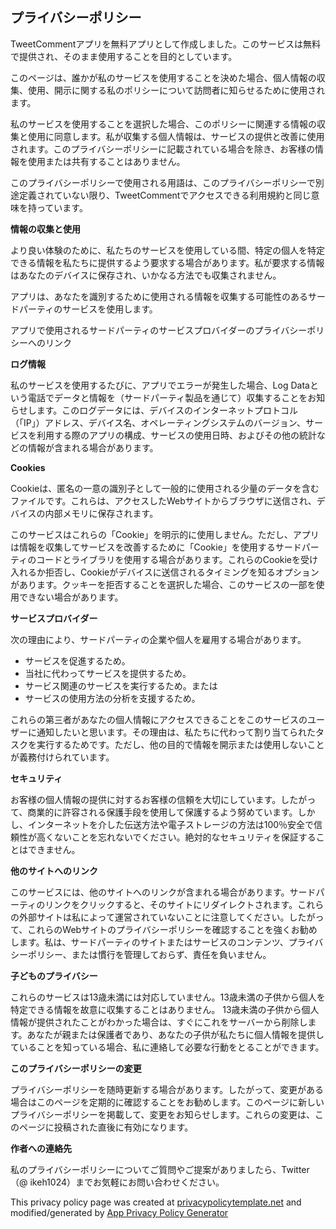 ## プライバシーポリシー

TweetCommentアプリを無料アプリとして作成しました。このサービスは無料で提供され、そのまま使用することを目的としています。

このページは、誰かが私のサービスを使用することを決めた場合、個人情報の収集、使用、開示に関する私のポリシーについて訪問者に知らせるために使用されます。

私のサービスを使用することを選択した場合、このポリシーに関連する情報の収集と使用に同意します。私が収集する個人情報は、サービスの提供と改善に使用されます。このプライバシーポリシーに記載されている場合を除き、お客様の情報を使用または共有することはありません。

このプライバシーポリシーで使用される用語は、このプライバシーポリシーで別途定義されていない限り、TweetCommentでアクセスできる利用規約と同じ意味を持っています。

**情報の収集と使用**

より良い体験のために、私たちのサービスを使用している間、特定の個人を特定できる情報を私たちに提供するよう要求する場合があります。私が要求する情報はあなたのデバイスに保存され、いかなる方法でも収集されません。

アプリは、あなたを識別するために使用される情報を収集する可能性のあるサードパーティのサービスを使用します。

アプリで使用されるサードパーティのサービスプロバイダーのプライバシーポリシーへのリンク

**ログ情報**

私のサービスを使用するたびに、アプリでエラーが発生した場合、Log Dataという電話でデータと情報を（サードパーティ製品を通じて）収集することをお知らせします。このログデータには、デバイスのインターネットプロトコル（「IP」）アドレス、デバイス名、オペレーティングシステムのバージョン、サービスを利用する際のアプリの構成、サービスの使用日時、およびその他の統計などの情報が含まれる場合があります。

**Cookies**

Cookieは、匿名の一意の識別子として一般的に使用される少量のデータを含むファイルです。これらは、アクセスしたWebサイトからブラウザに送信され、デバイスの内部メモリに保存されます。

このサービスはこれらの「Cookie」を明示的に使用しません。ただし、アプリは情報を収集してサービスを改善するために「Cookie」を使用するサードパーティのコードとライブラリを使用する場合があります。これらのCookieを受け入れるか拒否し、Cookieがデバイスに送信されるタイミングを知るオプションがあります。クッキーを拒否することを選択した場合、このサービスの一部を使用できない場合があります。

**サービスプロバイダー**

次の理由により、サードパーティの企業や個人を雇用する場合があります。

* サービスを促進するため。
* 当社に代わってサービスを提供するため。
* サービス関連のサービスを実行するため。または
* サービスの使用方法の分析を支援するため。

これらの第三者があなたの個人情報にアクセスできることをこのサービスのユーザーに通知したいと思います。その理由は、私たちに代わって割り当てられたタスクを実行するためです。ただし、他の目的で情報を開示または使用しないことが義務付けられています。

**セキュリティ**

お客様の個人情報の提供に対するお客様の信頼を大切にしています。したがって、商業的に許容される保護手段を使用して保護するよう努めています。しかし、インターネットを介した伝送方法や電子ストレージの方法は100％安全で信頼性が高くないことを忘れないでください。絶対的なセキュリティを保証することはできません。

**他のサイトへのリンク**

このサービスには、他のサイトへのリンクが含まれる場合があります。サードパーティのリンクをクリックすると、そのサイトにリダイレクトされます。これらの外部サイトは私によって運営されていないことに注意してください。したがって、これらのWebサイトのプライバシーポリシーを確認することを強くお勧めします。私は、サードパーティのサイトまたはサービスのコンテンツ、プライバシーポリシー、または慣行を管理しておらず、責任を負いません。

**子どものプライバシー**

これらのサービスは13歳未満には対応していません。13歳未満の子供から個人を特定できる情報を故意に収集することはありません。 13歳未満の子供から個人情報が提供されたことがわかった場合は、すぐにこれをサーバーから削除します。あなたが親または保護者であり、あなたの子供が私たちに個人情報を提供していることを知っている場合、私に連絡して必要な行動をとることができます。

**このプライバシーポリシーの変更**

プライバシーポリシーを随時更新する場合があります。したがって、変更がある場合はこのページを定期的に確認することをお勧めします。このページに新しいプライバシーポリシーを掲載して、変更をお知らせします。これらの変更は、このページに投稿された直後に有効になります。

**作者への連絡先**

私のプライバシーポリシーについてご質問やご提案がありましたら、Twitter（@ ikeh1024）までお気軽にお問い合わせください。

This privacy policy page was created at [privacypolicytemplate.net](https://privacypolicytemplate.net) and modified/generated by [App Privacy Policy Generator](https://app-privacy-policy-generator.firebaseapp.com/)
